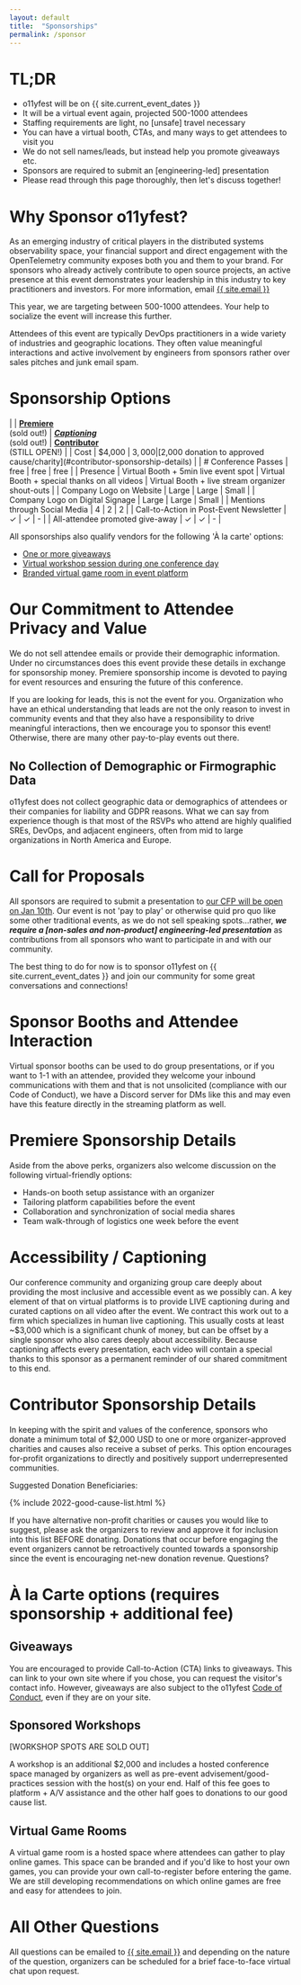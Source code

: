 ```yaml
---
layout: default
title:  "Sponsorships"
permalink: /sponsor
---
```


# TL;DR

* o11yfest will be on {{ site.current_event_dates }}
* It will be a virtual event again, projected 500-1000 attendees
* Staffing requirements are light, no [unsafe] travel necessary
* You can have a virtual booth, CTAs, and many ways to get attendees to visit you
* We do not sell names/leads, but instead help you promote giveaways etc.
* Sponsors are required to submit an [engineering-led] presentation
* Please read through this page thoroughly, then let's discuss together!


# Why Sponsor o11yfest?

As an emerging industry of critical players in the distributed systems observability space, your financial support and direct engagement with the OpenTelemetry community exposes both you and them to your brand. For sponsors who already actively contribute to open source projects, an active presence at this event demonstrates your leadership in this industry to key practitioners and investors. For more information, email [{{ site.email }}](/contact)

This year, we are targeting between 500-1000 attendees. Your help to socialize the event will increase this further.

Attendees of this event are typically DevOps practitioners in a wide variety of industries
 and geographic locations. They often value meaningful interactions and active
 involvement by engineers from sponsors rather over sales pitches and junk email spam.

# Sponsorship Options

|                                         | [**Premiere**](#premiere-sponsorship-details)<br />(sold out!) | [***Captioning***](#accessibility--captioning)<br />(sold out!) | [**Contributor**](#contributor-sponsorship-details)<br />(STILL OPEN!) |
| Cost                                    | $4,000                              | $3,000   | [$2,000 donation to approved cause/charity](#contributor-sponsorship-details) |
| # Conference Passes                     |  free                                  | free   | free           |
| Presence                           | Virtual Booth + 5min live event spot | Virtual Booth + special thanks on all videos | Virtual Booth + live stream organizer shout-outs  |
| Company Logo on Website                 | Large                           | Large       | Small       |
| Company Logo on Digital Signage         | Large                           | Large       | Small       |
| Mentions through Social Media           | 4                                 | 2        | 2           |
| Call-to-Action in Post-Event Newsletter | ✓                                | ✓        | -           |
| All-attendee promoted give-away         | ✓                                | ✓        | -           |

All sponsorships also qualify vendors for the following 'À la carte' options:

* [One or more giveaways](#giveaways)
* [Virtual workshop session during one conference day](#sponsored-breakouts)
* [Branded virtual game room in event platform](#virtual-game-rooms)

# Our Commitment to Attendee Privacy and Value

We do not sell attendee emails or provide their demographic information. Under no circumstances
 does this event provide these details in exchange for sponsorship money. Premiere sponsorship income
 is devoted to paying for event resources and ensuring the future of this conference.

If you are looking for leads, this is not the event for you. Organization who have
 an ethical understanding that leads are not the only reason to invest in community events
 and that they also have a responsibility to drive meaningful interactions, then we encourage
 you to sponsor this event! Otherwise, there are many other pay-to-play events out there.

## No Collection of Demographic or Firmographic Data

o11yfest does not collect geographic data or demographics of attendees or their companies for liability and GDPR reasons. What we can say from experience though is that most of the RSVPs who attend are highly qualified SREs, DevOps, and adjacent engineers, often from mid to large organizations in North America and Europe.

# Call for Proposals

All sponsors are required to submit a presentation to [our CFP will be open on Jan 10th](/cfp). Our event is not 'pay to play' or otherwise quid pro quo like some other traditional events, as we do not sell speaking spots...rather, ***we require a [non-sales and non-product] engineering-led presentation*** as contributions from all sponsors who want to participate in and with our community.

The best thing to do for now is to sponsor o11yfest on {{ site.current_event_dates }} and join our
 community for some great conversations and connections!

# Sponsor Booths and Attendee Interaction

Virtual sponsor booths can be used to do group presentations, or if you want to 1-1 with an attendee, provided they welcome your inbound communications with them and that is not unsolicited (compliance with our Code of Conduct), we have a Discord server for DMs like this and may even have this feature directly in the streaming platform as well.

# Premiere Sponsorship Details

Aside from the above perks, organizers also welcome discussion on the following virtual-friendly options:

- Hands-on booth setup assistance with an organizer
- Tailoring platform capabilities before the event
- Collaboration and synchronization of social media shares
- Team walk-through of logistics one week before the event

# Accessibility / Captioning

Our conference community and organizing group care deeply about providing the most inclusive and accessible event as we possibly can. A key element of that on virtual platforms is to provide LIVE captioning during and curated captions on all video after the event. We contract this work out to a firm which specializes in human live captioning. This usually costs at least ~$3,000 which is a significant chunk of money, but can be offset by a single sponsor who also cares deeply about accessibility. Because captioning affects every presentation, each video will contain a special thanks to this sponsor as a permanent reminder of our shared commitment to this end.

# Contributor Sponsorship Details

In keeping with the spirit and values of the conference, sponsors who donate a minimum total of $2,000 USD to one or more organizer-approved charities and causes also receive a subset of perks. This option encourages for-profit organizations to directly and positively support underrepresented communities.

Suggested Donation Beneficiaries:

{% include 2022-good-cause-list.html %}

If you have alternative non-profit charities or causes you would like to suggest, please ask the organizers to review and approve it for inclusion into this list BEFORE donating. Donations that occur before engaging the event organizers cannot be retroactively counted towards a sponsorship since the event is encouraging net-new donation revenue.
Questions?

# À la Carte options (requires sponsorship + additional fee)

## Giveaways

You are encouraged to provide Call-to-Action (CTA) links to giveaways. This can link to your own site where if you chose, you can request the visitor's contact info. However, giveaways are also subject to the o11yfest [Code of Conduct](#code-of-conduct), even if they are on your site.

## Sponsored Workshops

[WORKSHOP SPOTS ARE SOLD OUT]

A workshop is an additional $2,000 and includes a hosted conference space managed by organizers as well as pre-event advisement/good-practices session with the host(s) on your end. Half of this fee goes to platform + A/V assistance and the other half goes to donations to our good cause list.

## Virtual Game Rooms

A virtual game room is a hosted space where attendees can gather to play online games. This space can be branded and if you'd like to host your own games, you can provide your own call-to-register before entering the game. We are still developing recommendations on which online games are free and easy for attendees to join.

# All Other Questions

All questions can be emailed to [{{ site.email }}](/contact) and depending on the nature of the question, organizers can be scheduled for a brief face-to-face virtual chat upon request.

